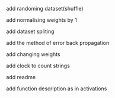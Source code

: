 add randoming dataset(shuffle)

add normalising weights by 1

add dataset spliting

add the method of error back propagation

add changing weights



add clock to count strings 

add readme

add function description as in activations 
